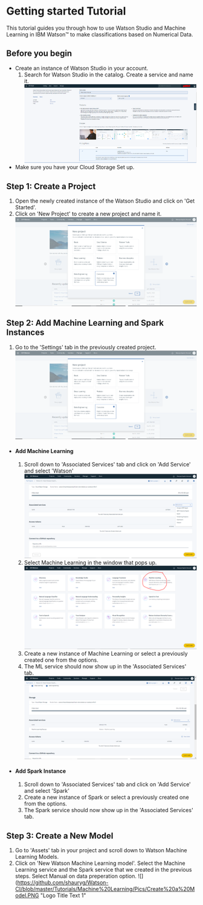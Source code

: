 # Getting started Tutorial
This tutorial guides you through how to use Watson Studio and Machine Learning in IBM Watson™ to make classifications based on Numerical Data.

## Before you begin
  * Create an instance of Watson Studio in your account.
    1. Search for Watson Studio in the catalog. Create a service and name it.
![](https://github.com/shauryg/Watson-CI/blob/master/Tutorials/Machine%20Learning/Pics/name_WS_instance.PNG "Logo Title Text 1")
  * Make sure you have your Cloud Storage Set up.

## Step 1: Create a Project
1. Open the newly created instance of the Watson Studio and click on 'Get Started'.
2. Click on 'New Project' to create a new project and name it.
![](https://github.com/shauryg/Watson-CI/blob/master/Tutorials/Machine%20Learning/Pics/Create_New_Project.PNG "Logo Title Text 1")

## Step 2: Add Machine Learning and Spark Instances
1. Go to the 'Settings' tab in the previously created project.
![](https://github.com/shauryg/Watson-CI/blob/master/Tutorials/Machine%20Learning/Pics/Create_New_Project.PNG "Logo Title Text 1")
  * #### Add Machine Learning
    1. Scroll down to 'Associated Services' tab and click on 'Add Service' and select 'Watson'
![](https://github.com/shauryg/Watson-CI/blob/master/Tutorials/Machine%20Learning/Pics/Add_Service_MachineLearning.PNG "Logo")
    2. Select Machine Learning in the window that pops up.
![](https://github.com/shauryg/Watson-CI/blob/master/Tutorials/Machine%20Learning/Pics/MachineLearning.PNG "Logo Title Text 1")
    3. Create a new instance of Machine Learning or select a previously created one from the options.
    4. The ML service should now show up in the 'Associated Services' tab.
![](https://github.com/shauryg/Watson-CI/blob/master/Tutorials/Machine%20Learning/Pics/Added_MachineLearning.PNG "Logo Title Text 1")
  * #### Add Spark Instance
    1. Scroll down to 'Associated Services' tab and click on 'Add Service' and select 'Spark' 
    2. Create a new instance of Spark or select a previously created one from the options.
    3. The Spark service should now show up in the 'Associated Services' tab.    
    
## Step 3: Create a New Model
1. Go to 'Assets' tab in your project and scroll down to Watson Machine Learning Models.
2. Click on 'New Watson Machine Learning model'. Select the Machine Learning service and the Spark service that we created in the previous steps. Select Manual on data preperation option.
![](https://github.com/shauryg/Watson-CI/blob/master/Tutorials/Machine%20Learning/Pics/Create%20a%20Model.PNG "Logo Title Text 1"
